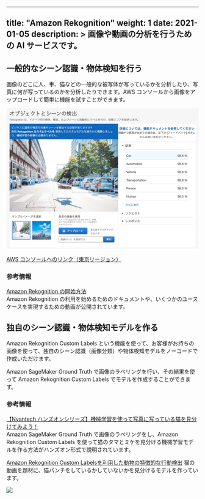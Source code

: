 
---
title: "Amazon Rekognition"
weight: 1
date: 2021-01-05
description: >
  画像や動画の分析を行うための AI サービスです。
---

## 一般的なシーン認識・物体検知を行う
画像のどこに人、車、猫などの一般的な被写体が写っているかを分析したり、写真に何が写っているのかを分析したりできます。AWS コンソールから画像をアップロードして簡単に機能を試すことができます。

![Rekognition](rek-obj.png)

[AWS コンソールへのリンク（東京リージョン）](https://ap-northeast-1.console.aws.amazon.com/rekognition/home?region=ap-northeast-1#/label-detection)

### 参考情報

[Amazon Rekognition の開始方法](https://aws.amazon.com/jp/rekognition/getting-started/)<br>
Amazon Rekognition の利用を始めるためのドキュメントや、いくつかのユースケースを実現するための動画が公開されています。

## 独自のシーン認識・物体検知モデルを作る
Amazon Rekognition Custom Labels という機能を使って、お客様がお持ちの画像を使って、独自のシーン認識（画像分類）や物体検知モデルをノーコードで作成いただけます。

Amazon SageMaker Ground Truth で画像のラベリングを行い、その結果を使って Amazon Rekognition Custom Labels でモデルを作成することができます。

### 参考情報
[【Nyantech ハンズオンシリーズ】機械学習を使って写真に写っている猫を見分けてみよう！](https://aws.amazon.com/jp/builders-flash/202003/sagemaker-groundtruth-cat/)<br>
Amazon SageMaker Ground Truth で画像のラベリングをし、Amazon Rekognition Custom Labels を使って猫のタマとミケを見分ける機械学習モデルを作る方法がハンズオン形式で説明されています。

[Amazon Rekognition Custom Labelsを利用した動物の特徴的な行動検出](https://aws.amazon.com/jp/blogs/news/detecting-playful-animal-behavior-in-videos-using-amazon-rekognition-custom-labels/)
猫の動画を題材に、猫パンチをしているかしていないかを見分けるモデルを作っています。

[![](http://img.youtube.com/vi/h02X4ZH1wQI/0.jpg)](http://www.youtube.com/watch?v=h02X4ZH1wQI "")


## 